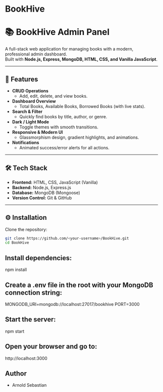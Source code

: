 # BookHive 

# 📚 BookHive Admin Panel

A full-stack web application for managing books with a modern, professional admin dashboard.  
Built with **Node.js, Express, MongoDB, HTML, CSS, and Vanilla JavaScript**.

---

## 🚀 Features

- **CRUD Operations**
  - Add, edit, delete, and view books.
- **Dashboard Overview**
  - Total Books, Available Books, Borrowed Books (with live stats).
- **Search & Filter**
  - Quickly find books by title, author, or genre.
- **Dark / Light Mode**
  - Toggle themes with smooth transitions.
- **Responsive & Modern UI**
  - Glassmorphism design, gradient highlights, and animations.
- **Notifications**
  - Animated success/error alerts for all actions.

---

## 🛠️ Tech Stack

- **Frontend:** HTML, CSS, JavaScript (Vanilla)
- **Backend:** Node.js, Express.js
- **Database:** MongoDB (Mongoose)
- **Version Control:** Git & GitHub

---

## ⚙️ Installation

Clone the repository:

```bash
git clone https://github.com/<your-username>/BookHive.git
cd BookHive
```
## Install dependencies:
npm install

## Create a .env file in the root with your MongoDB connection string:
MONGODB_URI=mongodb://localhost:27017/bookhive
PORT=3000

## Start the server:
npm start

## Open your browser and go to:
http://localhost:3000


## Author
- Arnold Sebastian
